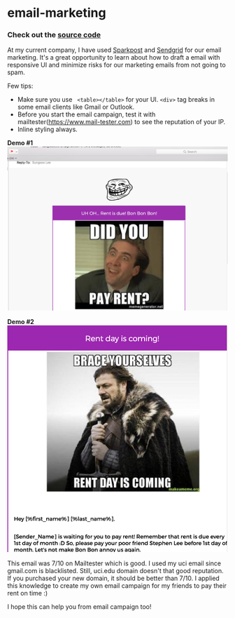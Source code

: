 # email-marketing
### Check out the [source code](pay-rent.html)
At my current company, I have used [Sparkpost](https://app.sparkpost.com/) and [Sendgrid](https://sendgrid.com/) for our email marketing.
It's a great opportunity to learn about how to draft a email with responsive UI and minimize risks for our marketing emails from
not going to spam.

Few tips:
* Make sure you use ``` <table></table>``` for your UI. ```<div>``` tag breaks in some email clients like Gmail or Outlook.
* Before you start the email campaign, test it with mailtester(https://www.mail-tester.com) to see the reputation of your IP.
* Inline styling always.

**Demo #1**
![alt text](demo.png "demo")

**Demo #2**
![alt text](demo2.png "demo2")

This email was 7/10 on Mailtester which is good. I used my uci email since gmail.com is blacklisted. Still, uci.edu domain doesn't that good reputation.
If you purchased your new domain, it should be better than 7/10.
I applied this knowledge to create my own email campaign for my friends to pay their rent on time :)

I hope this can help you from email campaign too!

